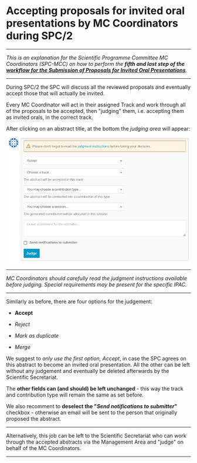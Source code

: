 # Accepting proposals for invited oral presentations by MC Coordinators during SPC/2

---

*This is an explanation for the Scientific Programme Committee MC Coordinators (SPC-MCC) on how to perform the **fifth and last step of the [workflow for the Submission of Proposals for Invited Oral Presentations](intro.md#normal-ipac-workflow)**.*

---

During SPC/2 the SPC will discuss all the reviewed proposals and eventually accept those that will actually be invited.

Every MC Coordinator will act in their assigned Track and work through all of the proposals to be accepted, then "judging" them, i.e. accepting them as invited orals, in the correct track. 

After clicking on an abstract title, at the bottom the *judging area* will appear:

![](img/judge.png)

---

*MC Coordinators should carefully read the judgment instructions available before judging. Special requirements may be present for the specific IPAC.*

---

Similarly as before, there are four options for the judgement:

- **Accept** 

- *Reject*

- *Mark as duplicate*

- *Merge*

We suggest to *only use the first option, Accept*, in case the SPC agrees on this abstract to become an invited oral presentation. All the other can be left without any judgement and eventually be deleted afterwards by the Scientific Secretariat.

The **other fields can (and should) be left unchanged** - this way the track and contribution type will remain the same as set before.

We also recomment to **deselect the "*Send notifications to submitter*"** checkbox - otherwise an email will be sent to the person that originally proposed the abstract.

---

Alternatively, this job can be left to the Scientific Secretariat who can work through the accepted abstracts via the Management Area and "judge" on behalf of the MC Coordinators.

---


